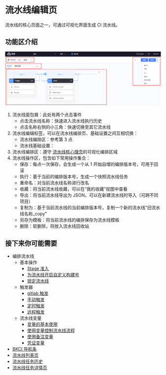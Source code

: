 # 流水线编辑页

流水线的核心页面之一，可通过可视化界面生成 CI 流水线。

## 功能区介绍

![png](../../../assets/service_pipeline_edit.png)

1. 流水线面包屑：此处有两个点击事件
   - 点击流水线名称：快速进入流水线执行历史
   - 点击名称右侧的小三角：快速切换至其它流水线
2. 流水线编辑标签，可以在流水线编排页、基础设置之间互相切换：
   - 流水线编排区：参考第 3 点
   - 流水线基础设置：
3. 流水线编排区：遵守 [流水线核心理念](../../Concepts/Learn-pipeline-in-5min.md)的可视化编排区域
4. 流水线操作区，包含如下常用操作集合：
   - 保存：每点一次保存，会生成一个从 1 开始自增的编排版本号，可用于回滚
   - 执行：基于当前的编排版本号，生成一个快照流水线任务
   - 重命名：对当前流水线名称进行改名
   - 收藏：将当前流水线收藏，可以在“我的收藏”视图中查看
   - 导出：将当前流水线导出为 JSON，可以在新建流水线时导入（可跨不同项目）
   - 复制为：基于当前流水线的当前编排版本号，复制一个新的流水线“旧流水线名称_copy”
   - 另存为模板：将当前流水线的编排保存为流水线模板
   - 删除：软删除，将放入流水线回收站

## 接下来你可能需要

* 编排流水线
   * 基本操作
      * [Stage 准入](pipeline-edit-guide/gui.md)
      * [为流水线开启自定义构建号](pipeline-edit-guide/alias-buildno.md)
      * [锁定流水线](pipeline-edit-guide/disable-pipeline.md)
   * 触发器
      * [gitlab 触发](pipeline-triggers/pipeline-trigger-gitlab.md)
      * [手动触发](pipeline-triggers/pipeline-trigger-manual.md)
      * [定时触发](pipeline-triggers/pipeline-trigger-timer.md)
      * [远程触发](/pipeline-triggers/pipeline-trigger-remote.md)
   * 流水线变量
      * [变量的基本使用](pipeline-variables/pipeline-variables-shell-batch.md)
      * [使用变量控制流水线流程](pipeline-variables/pipeline-variables-flow-control.md)
      * [使用备注变量](pipeline-variables/pipeline-variables-remark.md)
      * [凭证变量](pipeline-variables/pipeline-variables-ticket.md)
* [BKCI 导航条](../Console.md)
* [流水线列表页](pipeline-list.md)
* [流水线任务历史](pipeline-history.md)
* [流水线任务详情页](pipeline-detail.md)
